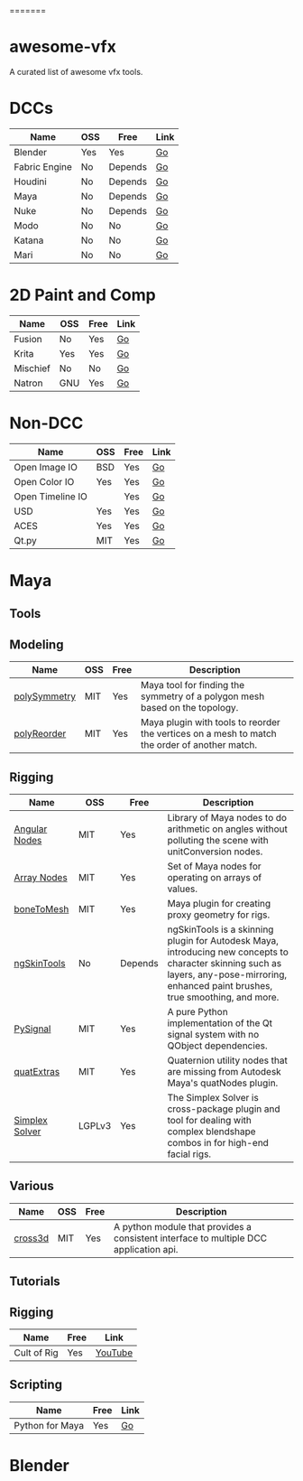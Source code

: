 =======
# awesome-vfx
A curated list of awesome vfx tools.

DCCs
==========

|Name         |OSS      |Free    |Link|
|-------      |--       |--------|----|
|Blender      |Yes      |Yes     |[Go](https://www.blender.org/)|
|Fabric Engine|No       |Depends |[Go](http://fabricengine.com/)
|Houdini      |No       |Depends |[Go](https://www.sidefx.com/)|
|Maya         |No       |Depends |[Go](https://www.autodesk.com/education/free-software/maya)|
|Nuke         |No       |Depends |[Go](https://www.foundry.com/products/nuke)
|Modo         |No       |No      |[Go](https://www.foundry.com/products/modo)
|Katana       |No       |No      |[Go](https://www.foundry.com/products/katana)
|Mari         |No       |No      |[Go](https://www.foundry.com/products/mari)


2D Paint and Comp
==========
|Name         |OSS      |Free    |Link|
|-------      |--       |--------|----|
|Fusion       |No       |Yes     |[Go](https://www.blackmagicdesign.com/ca/products/fusion/)
|Krita        |Yes      |Yes     |[Go](https://krita.org/en/)
|Mischief     |No       |No      |[Go](https://www.madewithmischief.com/)
|Natron       |GNU      |Yes     |[Go](http://natron.fr/)


Non-DCC
==========
|Name            |OSS |Free    |Link                          
|----------------|----|--------|------------------------------
|Open Image IO   |BSD |Yes     |[Go](https://github.com/OpenImageIO/oiio)|
|Open Color IO   |Yes |Yes     |[Go](http://opencolorio.org/)
|Open Timeline IO|    |Yes     |[Go](http://opentimelineio.org/)
|USD             |Yes |Yes     |[Go](https://github.com/PixarAnimationStudios/USD)
|ACES            |Yes |Yes     |[Go](https://github.com/ampas/aces-dev/)
|Qt.py           |MIT |Yes     |[Go](https://github.com/mottosso/Qt.py)



Maya
==========

Tools
----------

## Modeling
|Name                                                      |OSS   |Free    |Description
|--------------                                            |----- |--------|----|
|[polySymmetry](https://github.com/yantor3d/polySymmetry)  |MIT   |Yes     |Maya tool for finding the symmetry of a polygon mesh based on the topology.
|[polyReorder](https://github.com/yantor3d/polyReorder)    |MIT   |Yes     |Maya plugin with tools to reorder the vertices on a mesh to match the order of another match.

## Rigging


|Name                                                     |OSS   |Free    |Description
|-----------------------------------------------------    |----- |--------|----|
|[Angular Nodes](https://github.com/yantor3d/angularNodes)|MIT   |Yes     |Library of Maya nodes to do arithmetic on angles without polluting the scene with unitConversion nodes.
|[Array Nodes](https://github.com/yantor3d/arrayNodes)    |MIT   |Yes     |Set of Maya nodes for operating on arrays of values.
|[boneToMesh](https://github.com/yantor3d/boneToMesh)     |MIT   |Yes     |Maya plugin for creating proxy geometry for rigs.
|[ngSkinTools](http://www.ngskintools.com/)               |No    |Depends |ngSkinTools is a skinning plugin for Autodesk Maya, introducing new concepts to character skinning such as layers, any-pose-mirroring, enhanced paint brushes, true smoothing, and more.
|[PySignal](https://github.com/dgovil/PySignal)           |MIT   |Yes     |A pure Python implementation of the Qt signal system with no QObject dependencies.
|[quatExtras](https://github.com/yantor3d/polySymmetry)   |MIT   |Yes     |Quaternion utility nodes that are missing from Autodesk Maya's quatNodes plugin.
|[Simplex Solver](https://github.com/blurstudio/Simplex)  |LGPLv3|Yes     |The Simplex Solver is cross-package plugin and tool for dealing with complex blendshape combos in for high-end facial rigs.



## Various

|Name                                            |OSS |Free | Description
|------------------------------------------------|----|-----|-------------|
|[cross3d](https://github.com/blurstudio/cross3d)| MIT |Yes  | A python module that provides a consistent interface to multiple DCC application api.


Tutorials
----------

## Rigging
|Name           |Free    |Link
|---------------|--------|----------------------------------------------------------------------------|
|Cult of Rig    |Yes     |[YouTube](http://youtube.com/cultofrig)|[Twitch](http://twitch.tv/cultofrig)|

## Scripting
|Name           |Free    |Link
|---------------|--------|----------------------------------------------------------------------------|
|Python for Maya|Yes   |[Go](http://dgovil.com/blog/2016/11/18/python-for-maya-course/)


Blender
==========

